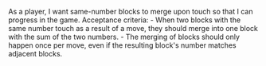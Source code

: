 As a player, I want same-number blocks to merge upon touch so that I can progress in the game.
    Acceptance criteria:
    - When two blocks with the same number touch as a result of a move, they should merge into one block with the sum of the two numbers.
    - The merging of blocks should only happen once per move, even if the resulting block's number matches adjacent blocks.

